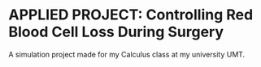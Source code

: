 # APPLIED PROJECT: Controlling Red Blood Cell Loss During Surgery

A simulation project made for my Calculus class at my university UMT.
